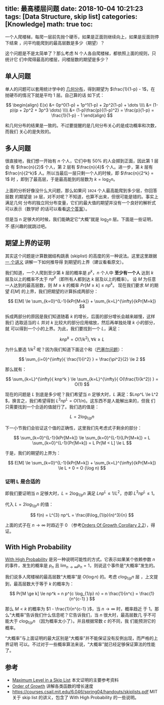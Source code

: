 title: 最高楼层问题
date: 2018-10-04 10:21:23
tags: [Data Structure, skip list]
categories: [Knowledge]
math: true
toc:
---

一个人爬楼梯，每爬一层前先抛个硬币，如果是正面则继续向上，如果是反面则停下结束
，问平均能爬到的最高层数是多少（期望）？

这个问题是不是太简单了？那么考虑 N 个人各自爬楼梯，都依照上面的规则，只统计它
们中爬得最高的楼层，问楼层数的期望是多少？

<!--more-->

## 单人问题

单人的问题可以套用统计学中的 [几何分布](https://zh.wikipedia.org/wiki/几何分布
)，得到期望为 $\frac{1}{1-p} - 1$，在抛硬币的情况下就是平均 $1$ 层。自己算的话
如下式：

$$
\begin{align}
E(x) &= 0p^0(1-p) + 1p^1(1-p) + 2p^2(1-p) + \dots \\\\
     &= (1-p)(p + 2p^2 + 3p^3 \dots) \\\\
     &= (1-p)\frac{p}{(1-p)^2} = \frac{p}{1-p} = \frac{1}{1-p} - 1
\end{align}
$$

和几何分布的结果是一致的。不过要提醒的是几何分布关心的是成功概率和次数，而我们
关心的是失败的。

## 多人问题

很直接地，我们想一开始有 $n$ 个人，它们中有 50% 的人会掷到正面，因此第 1 层会
有 $\frac{n}{2}$ 个人，第 2 层有 $\frac{n}{4}$ 个人。进一步，第 $k$ 层有
$\frac{n}{2^k}$ 人。所以当最后一层只剩一个人的时候，即 $\frac{n}{2^k} = 1$ 时
，即到了最高层，于是最高能到的层数为 $k = \log_2n$。

上面的分析好像没什么大问题，那么如果问 `1024` 个人最高能爬到多少层，你回答层数
的期望是 `10` 层，对不对呢？不知道，也算不出来，但很可能是错的。事实上满足几何
分布的独立同分布变量，它们的最大值的期望并没有一个良好的解析式可以表示（数学好
的话可以看看[这个答案](https://math.stackexchange.com/a/26214/538993)）。

但是当 n 足够大的时候，我们能确定它“大概”就是 $\log_2n$ 层。下面是一些证明，不
感兴趣的就跳过吧。

## 期望上界的证明

其实这个问题是计算数据结构跳表 (skiplist) 的高度的另一种说法。这里这里跟据 [一
个讲义](http://web.cs.ucdavis.edu/~amenta/w04/maxlevel.pdf) 讲解一下如何推导得
到期望的上界（建议看看原文）。

我们知道，一个人爬到至少第 $k$ 层的概率是 $p^k$，$n$ 个人中 **至少有一个人**
达到 $k$ 层及以上的概率不太于 $np^k$（即所有人都到达 $k$ 层及以上的概率）。
设 $M$ 为任意一人达到的最高层数，则 $M \ge k$ 的概率 $Pr[M \ge k] \le np^k$。
现在我们要求 $M$ 的期望 $E[M]$ 的上界，我们把期望的计算拆成两部分：

$$
E[M] \le \sum_{k=0}^{L-1}{kPr[M=k]} + \sum_{k=L}^{\infty}{kPr[M=k]}
$$

拆成两部分的原因是我们知道随着 $k$ 的增长，后面的部分增长会越来越慢，这样我们
选取适当的 $L$ 并对 $k$ 比较大的部分应用缩放，然后再单独处理 $k$ 小的部分，就
可以得到一个小的上界。为此，我们要找到一个 $L$，满足：

$$
knp^k = O(1/k^2), \forall k \ge L
$$

为什么要选 $1/k^2$ 呢？因为我们知道下面这个和（[巴塞尔问题](https://zh.wikipedia.org/wiki/巴塞尔问题)）：

$$
\sum_{i=0}^{\infty}{ \frac{1}{i^2} } = \frac{\pi^2}{2} \le 2
$$

那么就有：

$$
\sum_{k=L}^{\infty}{ knp^k } \le \sum_{k=L}^{\infty}{ O(\frac{1}{k^2}) } = O(1)
$$

现在的问题是 $L$ 到底是多少呢？我们希望当 $n$ 足够大时，$L$ 满足：$Lnp^L \le
L^2 $，换言之，我们希望得到 $L^3 n p^L = O(1/n)$。这东西不是人能解出来的，但我
们只需要找到一个合适的值就行了。我们选的值是：

$$
L = 2\log_{1/p}{n}
$$

下一小节我们会验证这个值的正确性，这里我们先考虑式子剩余的部分：

$$
\sum_{k=0}^{L-1}{kPr[M=k]} \le \sum_{k=0}^{L-1}{LPr[M=k]} = L \sum_{k=0}^{L-1}{Pr[M=k]} = L Pr[M < L] \le L
$$

于是，我们的期望的上界为：

$$
E[M] \le \sum_{k=0}^{L-1}{kPr[M=k]} + \sum_{k=L}^{\infty}{kPr[M=k]} \le L + 0 = O (\log n)
$$

### 证明 L 是合适的

即我们要证明当 $n$ 足够大时，$L = 2\log_{1/p}{n}$ 满足 $Lnp^L \le 1/L^2$，亦即
$L^{3} np^L \le 1$。

代入 $L = 2\log_{1/p}{n}$ 的值：

$$
f(n) = L^{3} np^L = \frac{8\log_{1/p}(n)^3}{n}
$$

上面的式子在 $n \to \infty$ 时趋近于 0 （参考[Orders Of Growth Corollary 2.2](http://www.math.uconn.edu/~kconrad/blurbs/analysis/growth.pdf)），得证。


## With High Probability

[With High Probability](https://en.wikipedia.org/wiki/With_high_probability)
是另一种说明可能性的方式。它表示如果某个依赖参数 $n$ 的事件，发生的概率是
$p_n$ 且 $\lim_{n \to \infty} p_n = 1$，则说这个事件是“大概率”发生的。

我们说多人爬楼梯的最高层数“大概率”是 $O(\log n)$ 的。考虑 $c \log_{1/p} n$ 层
，上文提到，最高层数大于等于 $k$ 的概率为：

$$
Pr[M \ge k] \le np^k = n p^{c \log_{1/p} n} = n \frac{1}{n^c} = \frac{1}{n^{c-1} }
$$

那么 $M < k$ 的概率为 $1 - \frac{1}{n^{c-1} }$，当 $n \to \infty$ 时，概率趋近
于 $1$。那么“大概率”告诉我们什么信息呢？它告诉我们，当 $n$ 很大时，最高层数几
乎不可能大于 $c \log_{1/p} n$ （因为概率太小了）。并且根据常数 $c$ 的不同，我
们能预测它的概率。

“大概率”与上面证明的最大区别是“大概率”并不能保证没有反例出现，而严格的上界证明
可以。不过对于一些概率算法来说，“大概率”就已经足够保证算法的性能了。

## 参考

- [Maximum Level in a Skip List](http://web.cs.ucdavis.edu/~amenta/w04/maxlevel.pdf) 本文证明的主要参考资料
- [Order of Growth](http://www.math.uconn.edu/~kconrad/blurbs/analysis/growth.pdf) 讲解各类函数的增长速度
- https://courses.csail.mit.edu/6.046/spring04/handouts/skiplists.pdf MIT 关于
    skip list 的讲义，包含了 With High Probability 的一些说明。
